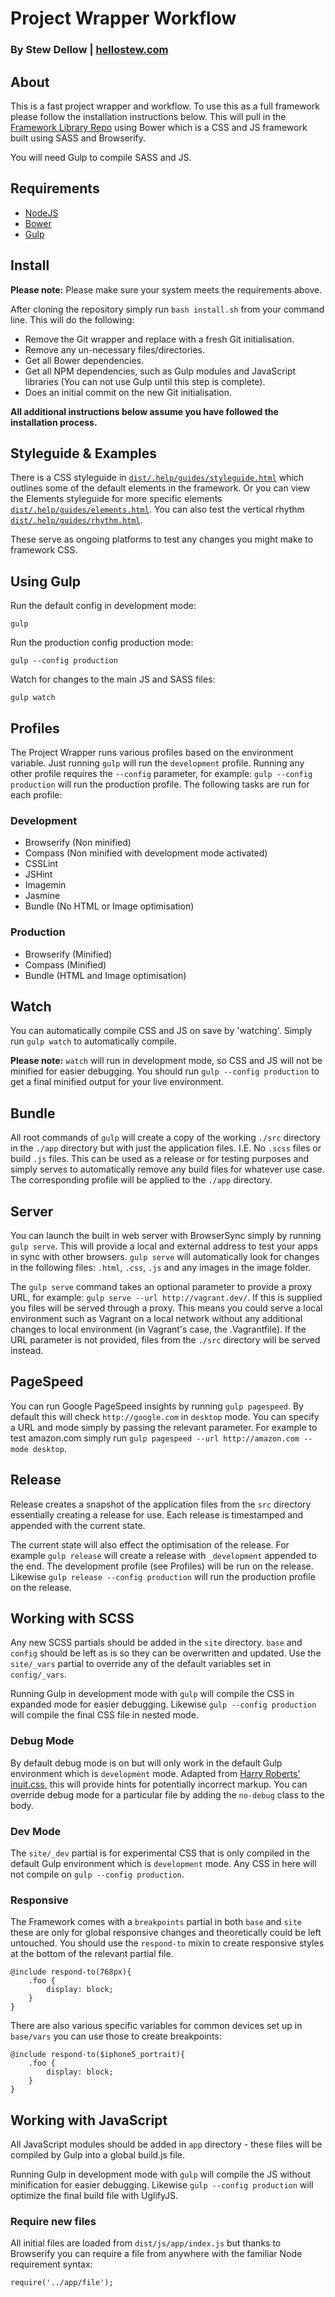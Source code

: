 # Project Wrapper Workflow
### By Stew Dellow | [hellostew.com](http://hellostew.com/ "Creative Web Developer")

## About
This is a fast project wrapper and workflow. To use this as a full framework please follow the installation instructions below. This will pull in the [Framework Library Repo](https://github.com/sdellow/Framework-Library) using Bower which is a CSS and JS framework built using SASS and Browserify.

You will need Gulp to compile SASS and JS.

## Requirements
- [NodeJS](http://nodejs.org/)
- [Bower](http://bower.io)
- [Gulp](http://gulpjs.com)

## Install
__Please note:__ Please make sure your system meets the requirements above.

After cloning the repository simply run `bash install.sh` from your command line. This will do the following:

- Remove the Git wrapper and replace with a fresh Git initialisation.
- Remove any un-necessary files/directories.
- Get all Bower dependencies.
- Get all NPM dependencies, such as Gulp modules and JavaScript libraries (You can not use Gulp until this step is complete).
- Does an initial commit on the new Git initialisation.

__All additional instructions below assume you have followed the installation process.__

## Styleguide & Examples
There is a CSS styleguide in [`dist/.help/guides/styleguide.html`](dist/.help/guides/styleguide.html) which outlines some of the default elements in the framework. Or you can view the Elements styleguide for more specific elements [`dist/.help/guides/elements.html`](dist/.help/guides/elements.html). You can also test the vertical rhythm [`dist/.help/guides/rhythm.html`](dist/.help/guides/rhythm.html).

These serve as ongoing platforms to test any changes you might make to framework CSS.

## Using Gulp
Run the default config in development mode:

	gulp
Run the production config production mode:

	gulp --config production
Watch for changes to the main JS and SASS files:

	gulp watch

## Profiles
The Project Wrapper runs various profiles based on the environment variable. Just running `gulp` will run the `development` profile. Running any other profile requires the `--config` parameter, for example: `gulp --config production` will run the production profile. The following tasks are run for each profile:

### Development
- Browserify (Non minified)
- Compass (Non minified with development mode activated)
- CSSLint
- JSHint
- Imagemin
- Jasmine
- Bundle (No HTML or Image optimisation)

### Production
- Browserify (Minified)
- Compass (Minified)
- Bundle (HTML and Image optimisation)

## Watch
You can automatically compile CSS and JS on save by 'watching'. Simply run `gulp watch` to automatically compile.

__Please note:__ `watch` will run in development mode, so CSS and JS will not be minified for easier debugging. You should run `gulp --config production` to get a final minified output for your live environment.

## Bundle
All root commands of `gulp` will create a copy of the working `./src` directory in the `./app` directory but with just the application files. I.E. No `.scss` files or build `.js` files. This can be used as a release or for testing purposes and simply serves to automatically remove any build files for whatever use case. The corresponding profile will be applied to the `./app` directory.

## Server
You can launch the built in web server with BrowserSync simply by running `gulp serve`. This will provide a local and external address to test your apps in sync with other browsers. `gulp serve` will automatically look for changes in the following files: `.html`, `.css`, `.js` and any images in the image folder.

The `gulp serve` command takes an optional parameter to provide a proxy URL, for example: `gulp serve --url http://vagrant.dev/`. If this is supplied you files will be served through a proxy. This means you could serve a local environment such as Vagrant on a local network without any additional changes to local environment (in Vagrant's case, the .Vagrantfile). If the URL parameter is not provided, files from the `./src` directory will be served instead.

## PageSpeed
You can run Google PageSpeed insights by running `gulp pagespeed`. By default this will check `http://google.com` in `desktop` mode. You can specify a URL and mode simply by passing the relevant parameter. For example to test amazon.com simply run `gulp pagespeed --url http://amazon.com --mode desktop`.

## Release
Release creates a snapshot of the application files from the `src` directory essentially creating a release for use. Each release is timestamped and appended with the current state.

The current state will also effect the optimisation of the release. For example `gulp release` will create a release with `_development` appended to the end. The development profile (see Profiles) will be run on the release. Likewise `gulp release --config production` will run the production profile on the release.

## Working with SCSS
Any new SCSS partials should be added in the `site` directory. `base` and `config` should be left as is so they can be overwritten and updated. Use the `site/_vars` partial to override any of the default variables set in `config/_vars`.

Running Gulp in development mode with `gulp` will compile the CSS in expanded mode for easier debugging. Likewise `gulp --config production` will compile the final CSS file in nested mode.

### Debug Mode
By default debug mode is on but will only work in the default Gulp environment which is `development` mode. Adapted from [Harry Roberts' inuit.css](https://github.com/csswizardry/inuit.css), this will provide hints for potentially incorrect markup. You can override debug mode for a particular file by adding the `no-debug` class to the body.

### Dev Mode
The `site/_dev` partial is for experimental CSS that is only compiled in the default Gulp environment which is `development` mode. Any CSS in here will not compile on `gulp --config production`.

### Responsive
The Framework comes with a `breakpoints` partial in both `base` and `site` these are only for global responsive changes and theoretically could be left untouched. You should use the `respond-to` mixin to create responsive styles at the bottom of the relevant partial file.

	@include respond-to(768px){
		.foo {
			display: block;
		}
	}

There are also various specific variables for common devices set up in `base/vars` you can use those to create breakpoints:

	@include respond-to($iphone5_portrait){
		.foo {
			display: block;
		}
	}

## Working with JavaScript
All JavaScript modules should be added in `app` directory - these files will be compiled by Gulp into a global build.js file.

Running Gulp in development mode with `gulp` will compile the JS without minification for easier debugging. Likewise `gulp --config production` will optimize the final build file with UglifyJS.

### Require new files
All initial files are loaded from `dist/js/app/index.js` but thanks to Browserify you can require a file from anywhere with the familiar Node requirement syntax:

	require('../app/file');